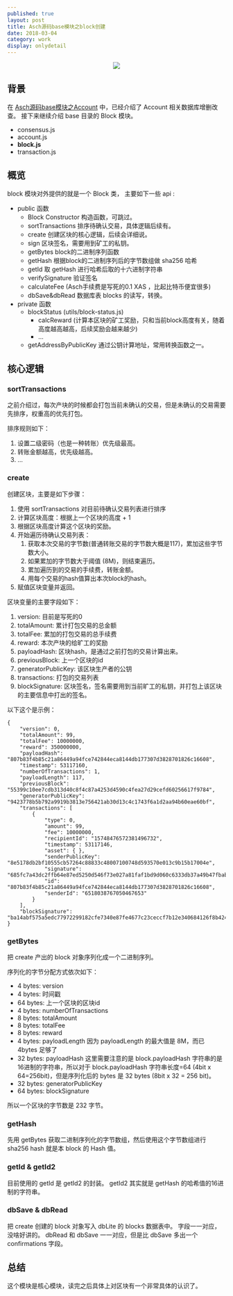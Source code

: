 ```yaml
---    
published: true
layout: post    
title: Asch源码base模块之block创建
date: 2018-03-04
category: work    
display: onlydetail
---    
```


<center>  
<img src="http://images.yanyiwu.com/xas.jpg" class="photo"></img>  
</center>  

## 背景

在 [Asch源码base模块之Account] 中，已经介绍了 Account 相关数据库增删改查。
接下来继续介绍 base 目录的 Block 模块。

+ consensus.js
+ account.js
+ **block.js**
+ transaction.js

## 概览

block 模块对外提供的就是一个 Block 类，
主要如下一些 api :

+ public 函数
    + Block Constructor 构造函数，可跳过。
    + sortTransactions 排序待确认交易，具体逻辑后续有。
    + create 创建区块的核心逻辑，后续会详细说。
    + sign 区块签名，需要用到矿工的私钥。
    + getBytes block的二进制序列函数
    + getHash 根据block的二进制序列后的字节数组做 sha256 哈希
    + getId 取 getHash 进行哈希后取的十六进制字符串
    + verifySignature 验证签名
    + calculateFee (Asch手续费是写死的0.1 XAS ，比起比特币便宜很多)
    + dbSave&dbRead 数据库表 blocks 的读写，转换。
+ private 函数
    + blockStatus (utils/block-status.js)
        + calcReward (计算本区块的矿工奖励，只和当前block高度有关，随着高度越高越高，后续奖励会越来越少)
        + ...
    + getAddressByPublicKey 通过公钥计算地址，常用转换函数之一。

## 核心逻辑

### sortTransactions

之前介绍过，每次产块的时候都会打包当前未确认的交易，但是未确认的交易需要先排序，权重高的优先打包。

排序规则如下：

1. 设置二级密码（也是一种转账）优先级最高。
2. 转账金额越高，优先级越高。
3. ...

### create 

创建区块，主要是如下步骤：

1. 使用 sortTransactions 对目前待确认交易列表进行排序
2. 计算区块高度：根据上一个区块的高度 + 1
3. 根据区块高度计算这个区块的奖励。
4. 开始遍历待确认交易列表：
    1. 获取本次交易的字节数(普通转账交易的字节数大概是117)，累加这些字节数大小。
    2. 如果累加的字节数大于阈值 (8M)，则结束遍历。
    3. 累加遍历到的交易的手续费，转账金额。
    4. 用每个交易的hash值算出本次block的hash。
5. 赋值区块变量并返回。 

区块变量的主要字段如下：

1. version: 目前是写死的0
2. totalAmount: 累计打包交易的总金额
3. totalFee: 累加的打包交易的总手续费
4. reward: 本次产块的给旷工的奖励
5. payloadHash: 区块hash，是通过之前打包的交易计算出来。
6. previousBlock:  上一个区块的id
7. generatorPublicKey: 该区块生产者的公钥
8. transactions: 打包的交易列表
9. blockSignature: 区块签名，签名需要用到当前旷工的私钥，并打包上该区块的主要信息中打出的签名。

以下这个是示例：

```
{
    "version": 0, 
    "totalAmount": 99, 
    "totalFee": 10000000, 
    "reward": 350000000, 
    "payloadHash": "807b83f4b85c21a86449a94fce742844eca8144db177307d3828701826c16608", 
    "timestamp": 53117160, 
    "numberOfTransactions": 1, 
    "payloadLength": 117, 
    "previousBlock": "55399c10ee7cdb313d40c8f4c87a4253d4590c4fea27d29cefd60256617f9784", 
    "generatorPublicKey": "9423778b5b792a9919b3813e756421ab30d13c4c1743f6a1d2aa94b60eae60bf", 
    "transactions": [
        {
            "type": 0, 
            "amount": 99, 
            "fee": 10000000, 
            "recipientId": "15748476572381496732", 
            "timestamp": 53117146, 
            "asset": { }, 
            "senderPublicKey": "8e5178db2bf10555cb57264c88833c48007100748d593570e013c9b15b17004e", 
            "signature": "685fc7a43dc2ffb64e87ed5250d546f73e027a81faf1bd9d060c6333db37a49b47fbabf1d5f072b3320f59b0e87be6255808e270f096d2fd73a3e9d8433d3f0d", 
            "id": "807b83f4b85c21a86449a94fce742844eca8144db177307d3828701826c16608", 
            "senderId": "6518038767050467653"
        }
    ], 
    "blockSignature": "ba14abf575a5edc77972299182cfe7340e87fe4677c23ceccf7b12e340684126f8b42432fd3a0e262b2cd92b5d0e793804c9cb2e03029ae3ddb1315b74889103"
}
```

### getBytes

把 create 产出的 block 对象序列化成一个二进制序列。

序列化的字节分配方式依次如下： 

+ 4 bytes: version
+ 4 bytes: 时间戳
+ 64 bytes: 上一个区块的区块id
+ 4 bytes: numberOfTransactions 
+ 8 bytes: totalAmount
+ 8 bytes: totalFee
+ 8 bytes: reward
+ 4 bytes: payloadLength 因为 payloadLength 的最大值是 8M，而已 4bytes 足够了
+ 32 bytes: payloadHash 这里需要注意的是 block.payloadHash 字符串的是16进制的字符串，所以对于 block.payloadHash 字符串长度=64 (4bit x 64=256bit)，但是序列化后的 bytes 是 32 bytes (8bit x 32 = 256 bit)。
+ 32 bytes: generatorPublicKey
+ 64 bytes: blockSignature 

所以一个区块的字节数是 232 字节。

### getHash

先用 getBytes 获取二进制序列化的字节数组，然后使用这个字节数组进行 sha256 hash 就是本 block 的 Hash 值。

### getId & getId2

目前使用的 getId 是 getId2 的封装。
getId2 其实就是 getHash 的哈希值的16进制的字符串。 

### dbSave & dbRead

把 create 创建的 block 对象写入 dbLite 的 blocks 数据表中。
字段一一对应，没啥好讲的。
dbRead 和 dbSave 一一对应，但是比 dbSave 多出一个 confirmations 字段。

## 总结

这个模块是核心模块，读完之后具体上对区块有一个非常具体的认识了。

[Asch源码base模块之Account]:https://yanyiwu.com/work/2018/03/03/asch-base-account.html
